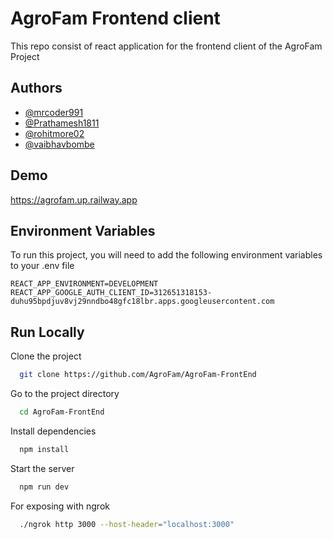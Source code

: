 
# AgroFam Frontend client

This repo consist of react application for the frontend client of the AgroFam Project


## Authors

- [@mrcoder991](https://github.com/mrcoder991)
- [@Prathamesh1811](https://github.com/Prathamesh1811)
- [@rohitmore02](https://github.com/rohitmore02)
- [@vaibhavbombe](https://github.com/vaibhavbombe)


## Demo

https://agrofam.up.railway.app
## Environment Variables

To run this project, you will need to add the following environment variables to your .env file

```
REACT_APP_ENVIRONMENT=DEVELOPMENT
REACT_APP_GOOGLE_AUTH_CLIENT_ID=312651318153-duhu95bpdjuv8vj29nndbo48gfc18lbr.apps.googleusercontent.com
```

## Run Locally

Clone the project

```bash
  git clone https://github.com/AgroFam/AgroFam-FrontEnd
```

Go to the project directory

```bash
  cd AgroFam-FrontEnd
```

Install dependencies

```bash
  npm install
```

Start the server

```bash
  npm run dev
```

For exposing with ngrok
```bash
  ./ngrok http 3000 --host-header="localhost:3000"
```

